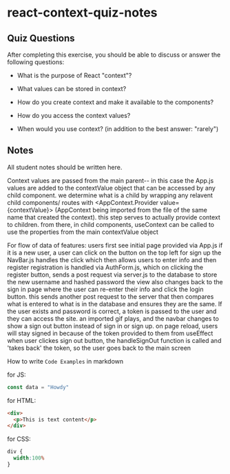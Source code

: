 # react-context-quiz-notes

## Quiz Questions

After completing this exercise, you should be able to discuss or answer the following questions:

- What is the purpose of React "context"?

- What values can be stored in context?

- How do you create context and make it available to the components?

- How do you access the context values?

- When would you use context? (in addition to the best answer: "rarely")


## Notes

All student notes should be written here.

Context values are passed from the main parent-- in this case the App.js
values are added to the contextValue object that can be accessed by any child component.
we determine what is a child by wrapping any relavent child components/ routes with <AppContext.Provider value={contextValue}> (AppContext being imported from the file of the same name that created the context). this step serves to actually provide context to children.
from there, in child components, useContext can be called to use the properties from the main contextValue object

For flow of data of features:
users first see initial page provided via App.js
  if it is a new user, a user can click on the button on the top left for sign up
  the NavBar.js handles the click which then allows users to enter info and then register
  registration is handled via AuthForm.js, which on clicking the register button, sends a post request via server.js to the database to store the new username and hashed password
  the view also changes back to the sign in page where the user can re-enter their info and click the login button. this sends another post request to the server that then compares what is entered to what is in the database and ensures they are the same. If the user exists and password is correct, a token is passed to the user and they can access the site.
  an imported gif plays, and the navbar changes to show a sign out button instead of sign in or sign up.
  on page reload, users will stay signed in because of the token provided to them from useEffect
  when user clickes sign out button, the handleSignOut function is called and 'takes back' the token, so the user goes back to the main screen

How to write `Code Examples` in markdown

for JS:
```javascript
const data = "Howdy"
```

for HTML:
```html
<div>
  <p>This is text content</p>
</div>
```

for CSS:
```css
div {
  width:100%
}
```
